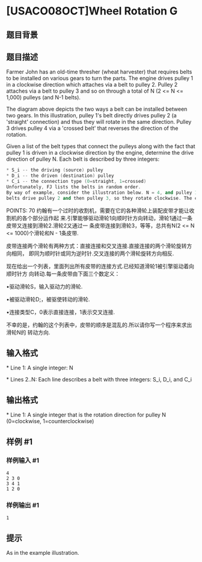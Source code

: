 # [USACO08OCT]Wheel Rotation G

## 题目背景



## 题目描述

Farmer John has an old-time thresher (wheat harvester) that requires belts to be installed on various gears to turn the parts. The engine drives pulley 1 in a clockwise direction which attaches via a belt to pulley 2. Pulley 2 attaches via a belt to pulley 3 and so on through a total of N (2 <= N <= 1,000) pulleys (and N-1 belts).

The diagram above depicts the two ways a belt can be installed between two gears. In this illustration, pulley 1's belt directly drives pulley 2 (a 'straight' connection) and thus they will rotate in the same direction. Pulley 3 drives pulley 4 via a 'crossed belt' that reverses the direction of the rotation.

Given a list of the belt types that connect the pulleys along with the fact that pulley 1 is driven in a clockwise direction by the engine, determine the drive direction of pulley N. Each belt is described by three integers:

```cpp
* S_i -- the driving (source) pulley 
* D_i -- the driven (destination) pulley 
* C_i -- the connection type (0=straight, 1=crossed) 
Unfortunately, FJ lists the belts in random order. 
By way of example, consider the illustration below. N = 4, and pulley 1 is driven clockwise by the thresher engine. Straight 
belts drive pulley 2 and then pulley 3, so they rotate clockwise. The crosswise belt reverses the rotation direction so pulley 4 (pulley N) rotates counterclockwise. 
```
POINTS: 70
约翰有一个过时的收割机，需要在它的各种滑轮上装配皮带才能让收割机的各个部分运作起 来.引擎能够驱动滑轮1向顺时针方向转动，滑轮1通过一条皮带又连接到滑轮2.滑轮2又通过一 条皮带连接到滑轮3，等等，总共有N(2 <= N <= 1000)个滑轮和N - 1条皮带.

皮带连接两个滑轮有两种方式：直接连接和交叉连接.直接连接的两个滑轮旋转方向相同， 即同为顺时针或同为逆时针.交叉连接的两个滑轮旋转方向相反.

现在给出一个列表，里面列出所有皮带的连接方式.已经知道滑轮1被引擎驱动着向顺时针方 向转动.每一条皮带由下面三个数定义：

•驱动滑轮S，输入驱动力的滑轮.

•被驱动滑轮D;，被驱使转动的滑轮.

•连接类型C，0表示直接连接，1表示交叉连接.

不幸的是，约翰的这个列表中，皮带的顺序是混乱的.所以请你写一个程序来求出滑轮N的 转动方向.


## 输入格式

\* Line 1: A single integer: N

\* Lines 2..N: Each line describes a belt with three integers: S\_i, D\_i, and C\_i


## 输出格式

\* Line 1: A single integer that is the rotation direction for pulley N (0=clockwise, 1=counterclockwise)


## 样例 #1

### 样例输入 #1
```
4 
2 3 0 
3 4 1 
1 2 0 
```

### 样例输出 #1

```
1 
```

## 提示

As in the example illustration.

